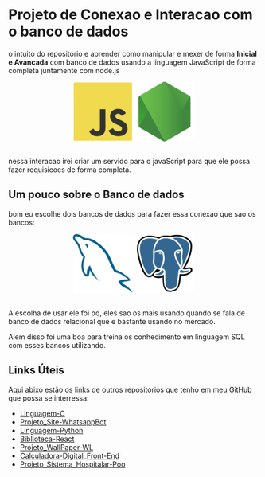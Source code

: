 # Projeto de Conexao e Interacao com o banco de dados 

o intuito do repositorio e aprender como manipular e mexer de forma **Inicial e Avancada** com banco de dados usando a linguagem JavaScript de forma completa juntamente com node.js

<div align="center" style="display: inline_block">

<img align="center" alt="java" width="120" src="https://raw.githubusercontent.com/devicons/devicon/master/icons/javascript/javascript-original.svg">
<img align="center" alt="java" width="120" src="https://raw.githubusercontent.com/devicons/devicon/master/icons/nodejs/nodejs-original.svg">

</div>
<br>

nessa interacao irei criar um servido para o javaScript para que ele possa fazer requisicoes de forma completa.

## Um pouco sobre o Banco de dados 

bom eu escolhe dois bancos de dados para fazer essa conexao que sao os bancos: 

<div align="center" style="display: inline_block">
    <img align="center" alt="mysql" width="120" src="https://raw.githubusercontent.com/devicons/devicon/master/icons/mysql/mysql-original.svg">
   <img align="center" alt="PostgreSql" width="120" src="https://raw.githubusercontent.com/devicons/devicon/master/icons/postgresql/postgresql-original.svg"> 
</div>
<br>

A escolha de usar ele foi pq, eles sao os mais usando quando se fala de banco de dados relacional que e bastante usando no mercado. 

Alem disso foi uma boa para treina os conhecimento em linguagem SQL com esses bancos utilizando.

## Links Úteis

Aqui abixo estão os links de outros repositorios que tenho em meu GitHub que possa se interressa:

- [Linguagem-C](https://github.com/Igornalves/Linguagem-C)
- [Projeto_Site-WhatsappBot](https://github.com/Igornalves/Projeto_Site-WhatsappBot)
- [Linguagem-Python](https://github.com/Igornalves/Linguagem-Python)
- [Biblioteca-React](https://github.com/Igornalves/Biblioteca-React)
- [Projeto_WallPaper-WL](https://github.com/Igornalves/Projeto_WallPaper-WL)
- [Calculadora-Digital_Front-End ](https://github.com/Igornalves/Calculadora-Digital_Front-End)
- [Projeto_Sistema_Hospitalar-Poo](https://github.com/Igornalves/Projeto_Sistema_Hospitalar-Poo)